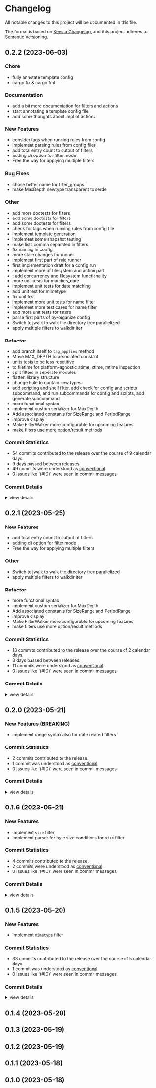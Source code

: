 # Changelog

All notable changes to this project will be documented in this file.

The format is based on [Keep a Changelog](https://keepachangelog.com/en/1.0.0/),
and this project adheres to [Semantic Versioning](https://semver.org/spec/v2.0.0.html).

## 0.2.2 (2023-06-03)

<csr-id-930593f55f0128609daf98ccee901d5e33c29223/>
<csr-id-cb1e1151c09afed48f40b989132ae89324f9f2b1/>
<csr-id-a7d737c5cc9e6465c7cf724c5d020b0f7e8ad935/>
<csr-id-a024a32327344ff109d8e6e68819f507d7c9e8ab/>
<csr-id-28ad00049f14ec1761f26baf2fe2088854094900/>
<csr-id-7c0b0c9ce915e8b43d4542bc79b53432dd5bc2d2/>
<csr-id-19110b9592fb35314402f9bac71f52791c5a7cd1/>
<csr-id-ad6f6844dc93dac07e4d1921d1dbe0ab984b15c9/>
<csr-id-b665490feb2a7a44996847d80ee918ea82cc4772/>
<csr-id-22192eb528c2f95ad01ef124082dfae518e8c464/>
<csr-id-afb116bc91add3ac76f6c55e44932391eec6e7e8/>
<csr-id-3f6df32eac07d369b035ffb06156c2b47b0f9121/>
<csr-id-abdc5ecfe89c8db0b3f7077681ef3a23a7797df5/>
<csr-id-c2a5e017868e9f2af2bda3576b7e342356783722/>
<csr-id-67f506ea0f869bb0a55c1d3938d3d8b58612c979/>
<csr-id-a52abf6e5aa902c22c3fd7eebdd3088a2b3c6a50/>
<csr-id-2abf8ea4fb19e8d1be640fb52abe1aba9c4e08c4/>
<csr-id-db912c4ccfbc525ff4c5dccf231fda064e9a001e/>
<csr-id-2a75ebb8b239d79e02262e5aeb470c66b25afbb9/>
<csr-id-2d6ad427618ab76d5b73471dba62f6280218f63e/>
<csr-id-31c790a1b244c5b98de9bba21b5ed9052d47d788/>
<csr-id-db2d3480a1f965e861f92b8df04079461ee2f35d/>
<csr-id-91a8840c5826eb39493384a3e2d1bbb69f38c298/>
<csr-id-18ee7029fa931b0f95046f11c2919b23f11c1470/>
<csr-id-a3163027800f1843476b8855a41f2115fdb3d3eb/>
<csr-id-b633c561839314c760bf9a1a70e5b1aadac23b12/>
<csr-id-2dec9033ce8187cdb74b23e2363d09d65131bbdd/>
<csr-id-5b35248f532666f09dd8fd9308be1d16cb7c9f81/>
<csr-id-f4a9cfaa19d9f088768f2f705f14a400ad701a8b/>
<csr-id-85fd452e00835f14e84da9547bb5659449771cde/>
<csr-id-8b47644af39c99f79658cdd54c067f9787b02347/>
<csr-id-2c06e62ede4f1de31c75dd786c65f87b0855dffc/>
<csr-id-54a8993981273a39fb0da07de5853a2fbc5764b4/>
<csr-id-0c79c6b5b75adc05c54fee49f3398ed871ffd9b3/>
<csr-id-95d7740dfbda24d934eea7ecce21b39076cf251c/>
<csr-id-847737a5554f76a76366cd67fe8b2870277c935b/>
<csr-id-99d7b0c109017a78c1ef726dcc9d40d0507b0426/>
<csr-id-a82a20821ebe60d386efcb9856f4d22b45ab4a2e/>
<csr-id-fd90047424eb9e6f04481a1ef35825e360b06912/>

### Chore

 - <csr-id-930593f55f0128609daf98ccee901d5e33c29223/> fully annotate template config
 - <csr-id-cb1e1151c09afed48f40b989132ae89324f9f2b1/> cargo fix & cargo fmt

### Documentation

 - <csr-id-e39e96c5b5b08ecad0cb197c62f49fd0809faabf/> add a bit more documentation for filters and actions
 - <csr-id-0f49e89282eaa8fc5f11a1db81553484e9a669b9/> start annotating a template config file
 - <csr-id-96c3d950812a8df8cdccb53a47ae0e6165462117/> add some thoughts about impl of actions

### New Features

 - <csr-id-f6bfca7440be8ee3f3aeed24b3164458cd2dcfe9/> consider tags when running rules from config
 - <csr-id-94757b5e2eddb54b0a706634f408bb5fcabfaf94/> implement parsing rules from config files
 - <csr-id-2c55b20c24da830f5d81468450882f126c8d5531/> add total entry count to output of filters
 - <csr-id-d088c50c894a9a94a47b2e3b66502fa3d5fdfc59/> adding cli option for filter mode
 - <csr-id-7c2991827f503c7caf6f82e964f9cc91f5c39d0e/> Free the way for applying multiple filters

### Bug Fixes

 - <csr-id-45182d5fa76f1716c98ce372aea4177ef6d3bb50/> chose better name for filter_groups
 - <csr-id-ef8ea621bd5fcbdb24050204ef77eb2e330cf880/> make MaxDepth newtype  transparent to serde

### Other

 - <csr-id-a7d737c5cc9e6465c7cf724c5d020b0f7e8ad935/> add more doctests for filters
 - <csr-id-a024a32327344ff109d8e6e68819f507d7c9e8ab/> add some doctests for filters
 - <csr-id-28ad00049f14ec1761f26baf2fe2088854094900/> add some doctests for filters
 - <csr-id-7c0b0c9ce915e8b43d4542bc79b53432dd5bc2d2/> check for tags when running rules from config file
 - <csr-id-19110b9592fb35314402f9bac71f52791c5a7cd1/> implement template generation
 - <csr-id-ad6f6844dc93dac07e4d1921d1dbe0ab984b15c9/> implement some snapshot testing
 - <csr-id-b665490feb2a7a44996847d80ee918ea82cc4772/> make lists comma separated in filters
 - <csr-id-22192eb528c2f95ad01ef124082dfae518e8c464/> fix naming in config
 - <csr-id-afb116bc91add3ac76f6c55e44932391eec6e7e8/> more state changes for runner
 - <csr-id-3f6df32eac07d369b035ffb06156c2b47b0f9121/> implement first part of rule runner
 - <csr-id-abdc5ecfe89c8db0b3f7077681ef3a23a7797df5/> first implementation draft for a config run
 - <csr-id-c2a5e017868e9f2af2bda3576b7e342356783722/> implement more of filesystem and action part
 - <csr-id-67f506ea0f869bb0a55c1d3938d3d8b58612c979/> : add concurrency and filesystem functionality
 - <csr-id-a52abf6e5aa902c22c3fd7eebdd3088a2b3c6a50/> more unit tests for matches_date
 - <csr-id-2abf8ea4fb19e8d1be640fb52abe1aba9c4e08c4/> implement unit tests for date matching
 - <csr-id-db912c4ccfbc525ff4c5dccf231fda064e9a001e/> add unit test for mimetype
 - <csr-id-2a75ebb8b239d79e02262e5aeb470c66b25afbb9/> fix unit test
 - <csr-id-2d6ad427618ab76d5b73471dba62f6280218f63e/> implement more unit tests for name filter
 - <csr-id-31c790a1b244c5b98de9bba21b5ed9052d47d788/> implement more test cases for name filter
 - <csr-id-db2d3480a1f965e861f92b8df04079461ee2f35d/> add more unit tests for filters
 - <csr-id-91a8840c5826eb39493384a3e2d1bbb69f38c298/> parse first parts of py-organize config
 - <csr-id-18ee7029fa931b0f95046f11c2919b23f11c1470/> Switch to jwalk to walk the directory tree parallelized
 - <csr-id-a3163027800f1843476b8855a41f2115fdb3d3eb/> apply multiple filters to walkdir iter

### Refactor

 - <csr-id-b633c561839314c760bf9a1a70e5b1aadac23b12/> add branch itself to `tag_applies` method
 - <csr-id-2dec9033ce8187cdb74b23e2363d09d65131bbdd/> Move MAX_DEPTH to associated constant
 - <csr-id-5b35248f532666f09dd8fd9308be1d16cb7c9f81/> units tests to be less repetitive
 - <csr-id-f4a9cfaa19d9f088768f2f705f14a400ad701a8b/> to filetime for platform-agnostic atime, ctime, mtime inspection
 - <csr-id-85fd452e00835f14e84da9547bb5659449771cde/> split filters in seperate modules
 - <csr-id-8b47644af39c99f79658cdd54c067f9787b02347/> flatten library structure
 - <csr-id-2c06e62ede4f1de31c75dd786c65f87b0855dffc/> change Rule to contain new types
 - <csr-id-54a8993981273a39fb0da07de5853a2fbc5764b4/> add scripting and shell filter, add check for config and scripts subcommand, and run subcommands for config and scripts, add generate subcommand
 - <csr-id-0c79c6b5b75adc05c54fee49f3398ed871ffd9b3/> more functional syntax
 - <csr-id-95d7740dfbda24d934eea7ecce21b39076cf251c/> implement custom serializer for MaxDepth
 - <csr-id-847737a5554f76a76366cd67fe8b2870277c935b/> Add associated constants for SizeRange and PeriodRange
 - <csr-id-99d7b0c109017a78c1ef726dcc9d40d0507b0426/> improve display
 - <csr-id-a82a20821ebe60d386efcb9856f4d22b45ab4a2e/> Make FilterWalker more configurable for upcoming features
 - <csr-id-fd90047424eb9e6f04481a1ef35825e360b06912/> make filters use more option/result methods

### Commit Statistics

<csr-read-only-do-not-edit/>

 - 54 commits contributed to the release over the course of 9 calendar days.
 - 9 days passed between releases.
 - 49 commits were understood as [conventional](https://www.conventionalcommits.org).
 - 0 issues like '(#ID)' were seen in commit messages

### Commit Details

<csr-read-only-do-not-edit/>

<details><summary>view details</summary>

 * **Uncategorized**
    - Release organize-rs_core v0.2.2, organize-rs v0.4.0 ([`27615a9`](https://github.com/organize-rs/organize/commit/27615a970fd946871a2c64f151490bc0269a45a5))
    - Release organize-rs_core v0.2.2, organize-rs v0.4.0 ([`8b71b45`](https://github.com/organize-rs/organize/commit/8b71b4546f100d0003c76f80f1d6c6d07615f74e))
    - Add a bit more documentation for filters and actions ([`e39e96c`](https://github.com/organize-rs/organize/commit/e39e96c5b5b08ecad0cb197c62f49fd0809faabf))
    - Add more doctests for filters ([`a7d737c`](https://github.com/organize-rs/organize/commit/a7d737c5cc9e6465c7cf724c5d020b0f7e8ad935))
    - Add some doctests for filters ([`a024a32`](https://github.com/organize-rs/organize/commit/a024a32327344ff109d8e6e68819f507d7c9e8ab))
    - Add some doctests for filters ([`28ad000`](https://github.com/organize-rs/organize/commit/28ad00049f14ec1761f26baf2fe2088854094900))
    - Fully annotate template config ([`930593f`](https://github.com/organize-rs/organize/commit/930593f55f0128609daf98ccee901d5e33c29223))
    - Add branch itself to `tag_applies` method ([`b633c56`](https://github.com/organize-rs/organize/commit/b633c561839314c760bf9a1a70e5b1aadac23b12))
    - Consider tags when running rules from config ([`f6bfca7`](https://github.com/organize-rs/organize/commit/f6bfca7440be8ee3f3aeed24b3164458cd2dcfe9))
    - Check for tags when running rules from config file ([`7c0b0c9`](https://github.com/organize-rs/organize/commit/7c0b0c9ce915e8b43d4542bc79b53432dd5bc2d2))
    - Cargo fix & cargo fmt ([`cb1e115`](https://github.com/organize-rs/organize/commit/cb1e1151c09afed48f40b989132ae89324f9f2b1))
    - Implement template generation ([`19110b9`](https://github.com/organize-rs/organize/commit/19110b9592fb35314402f9bac71f52791c5a7cd1))
    - Start annotating a template config file ([`0f49e89`](https://github.com/organize-rs/organize/commit/0f49e89282eaa8fc5f11a1db81553484e9a669b9))
    - Implement some snapshot testing ([`ad6f684`](https://github.com/organize-rs/organize/commit/ad6f6844dc93dac07e4d1921d1dbe0ab984b15c9))
    - Implement parsing rules from config files ([`94757b5`](https://github.com/organize-rs/organize/commit/94757b5e2eddb54b0a706634f408bb5fcabfaf94))
    - Chose better name for filter_groups ([`45182d5`](https://github.com/organize-rs/organize/commit/45182d5fa76f1716c98ce372aea4177ef6d3bb50))
    - Make lists comma separated in filters ([`b665490`](https://github.com/organize-rs/organize/commit/b665490feb2a7a44996847d80ee918ea82cc4772))
    - Fix naming in config ([`22192eb`](https://github.com/organize-rs/organize/commit/22192eb528c2f95ad01ef124082dfae518e8c464))
    - More state changes for runner ([`afb116b`](https://github.com/organize-rs/organize/commit/afb116bc91add3ac76f6c55e44932391eec6e7e8))
    - Implement first part of rule runner ([`3f6df32`](https://github.com/organize-rs/organize/commit/3f6df32eac07d369b035ffb06156c2b47b0f9121))
    - Move MAX_DEPTH to associated constant ([`2dec903`](https://github.com/organize-rs/organize/commit/2dec9033ce8187cdb74b23e2363d09d65131bbdd))
    - Make MaxDepth newtype  transparent to serde ([`ef8ea62`](https://github.com/organize-rs/organize/commit/ef8ea621bd5fcbdb24050204ef77eb2e330cf880))
    - First implementation draft for a config run ([`abdc5ec`](https://github.com/organize-rs/organize/commit/abdc5ecfe89c8db0b3f7077681ef3a23a7797df5))
    - Implement more of filesystem and action part ([`c2a5e01`](https://github.com/organize-rs/organize/commit/c2a5e017868e9f2af2bda3576b7e342356783722))
    - : add concurrency and filesystem functionality ([`67f506e`](https://github.com/organize-rs/organize/commit/67f506ea0f869bb0a55c1d3938d3d8b58612c979))
    - Units tests to be less repetitive ([`5b35248`](https://github.com/organize-rs/organize/commit/5b35248f532666f09dd8fd9308be1d16cb7c9f81))
    - More unit tests for matches_date ([`a52abf6`](https://github.com/organize-rs/organize/commit/a52abf6e5aa902c22c3fd7eebdd3088a2b3c6a50))
    - Implement unit tests for date matching ([`2abf8ea`](https://github.com/organize-rs/organize/commit/2abf8ea4fb19e8d1be640fb52abe1aba9c4e08c4))
    - To filetime for platform-agnostic atime, ctime, mtime inspection ([`f4a9cfa`](https://github.com/organize-rs/organize/commit/f4a9cfaa19d9f088768f2f705f14a400ad701a8b))
    - Add some thoughts about impl of actions ([`96c3d95`](https://github.com/organize-rs/organize/commit/96c3d950812a8df8cdccb53a47ae0e6165462117))
    - Add unit test for mimetype ([`db912c4`](https://github.com/organize-rs/organize/commit/db912c4ccfbc525ff4c5dccf231fda064e9a001e))
    - Fix unit test ([`2a75ebb`](https://github.com/organize-rs/organize/commit/2a75ebb8b239d79e02262e5aeb470c66b25afbb9))
    - Implement more unit tests for name filter ([`2d6ad42`](https://github.com/organize-rs/organize/commit/2d6ad427618ab76d5b73471dba62f6280218f63e))
    - Implement more test cases for name filter ([`31c790a`](https://github.com/organize-rs/organize/commit/31c790a1b244c5b98de9bba21b5ed9052d47d788))
    - Split filters in seperate modules ([`85fd452`](https://github.com/organize-rs/organize/commit/85fd452e00835f14e84da9547bb5659449771cde))
    - Add more unit tests for filters ([`db2d348`](https://github.com/organize-rs/organize/commit/db2d3480a1f965e861f92b8df04079461ee2f35d))
    - More deserialization attempts ([`c32b4b3`](https://github.com/organize-rs/organize/commit/c32b4b30c602b61d5ce94a037ccf2a496232c935))
    - Flatten library structure ([`8b47644`](https://github.com/organize-rs/organize/commit/8b47644af39c99f79658cdd54c067f9787b02347))
    - Parse first parts of py-organize config ([`91a8840`](https://github.com/organize-rs/organize/commit/91a8840c5826eb39493384a3e2d1bbb69f38c298))
    - Change Rule to contain new types ([`2c06e62`](https://github.com/organize-rs/organize/commit/2c06e62ede4f1de31c75dd786c65f87b0855dffc))
    - Add scripting and shell filter, add check for config and scripts subcommand, and run subcommands for config and scripts, add generate subcommand ([`54a8993`](https://github.com/organize-rs/organize/commit/54a8993981273a39fb0da07de5853a2fbc5764b4))
    - Release organize-rs_core v0.2.1, organize-rs v0.3.1 ([`e9689a9`](https://github.com/organize-rs/organize/commit/e9689a90133a48eaa76cd6d51aa4a8b3b496a868))
    - Add total entry count to output of filters ([`2c55b20`](https://github.com/organize-rs/organize/commit/2c55b20c24da830f5d81468450882f126c8d5531))
    - More functional syntax ([`0c79c6b`](https://github.com/organize-rs/organize/commit/0c79c6b5b75adc05c54fee49f3398ed871ffd9b3))
    - Switch to jwalk to walk the directory tree parallelized ([`18ee702`](https://github.com/organize-rs/organize/commit/18ee7029fa931b0f95046f11c2919b23f11c1470))
    - Implement custom serializer for MaxDepth ([`95d7740`](https://github.com/organize-rs/organize/commit/95d7740dfbda24d934eea7ecce21b39076cf251c))
    - Add associated constants for SizeRange and PeriodRange ([`847737a`](https://github.com/organize-rs/organize/commit/847737a5554f76a76366cd67fe8b2870277c935b))
    - Improve display ([`99d7b0c`](https://github.com/organize-rs/organize/commit/99d7b0c109017a78c1ef726dcc9d40d0507b0426))
    - Adding cli option for filter mode ([`d088c50`](https://github.com/organize-rs/organize/commit/d088c50c894a9a94a47b2e3b66502fa3d5fdfc59))
    - Make FilterWalker more configurable for upcoming features ([`a82a208`](https://github.com/organize-rs/organize/commit/a82a20821ebe60d386efcb9856f4d22b45ab4a2e))
    - Free the way for applying multiple filters ([`7c29918`](https://github.com/organize-rs/organize/commit/7c2991827f503c7caf6f82e964f9cc91f5c39d0e))
    - Fix borrow issues ([`398edb2`](https://github.com/organize-rs/organize/commit/398edb29916398c43b15531779233eda4b28eef5))
    - Apply multiple filters to walkdir iter ([`a316302`](https://github.com/organize-rs/organize/commit/a3163027800f1843476b8855a41f2115fdb3d3eb))
    - Make filters use more option/result methods ([`fd90047`](https://github.com/organize-rs/organize/commit/fd90047424eb9e6f04481a1ef35825e360b06912))
</details>

## 0.2.1 (2023-05-25)

<csr-id-4757013ebe9fe5d37ea3d7b7cddf155910e0f5b4/>
<csr-id-09c428cc45bbb348ca08e5fd233c999408ca2500/>
<csr-id-48dd7daf79444deee11134c5c42fe4e9aa4e18ba/>
<csr-id-8504e820eca6dd8be66d707695e56d0c8c8f3be6/>
<csr-id-9d55a017ae9ba14b726fe542a9354fcf045b06f3/>
<csr-id-543150dd96aca886bacd0057bda1957d19b4322d/>
<csr-id-14300ea60bcccf500d813ee267792899a278a9ff/>
<csr-id-c005013d1c49f5d717d635c3ece760bb5c904e09/>

### New Features

 - <csr-id-12b5e9cb07d2258ac4a56ce7d38993802e6f7385/> add total entry count to output of filters
 - <csr-id-fea4cc14fe1f64cc9fd91664bf07f8940cba15a1/> adding cli option for filter mode
 - <csr-id-33fc910001ac35967bc1e424b110c88ace6b9186/> Free the way for applying multiple filters

### Other

 - <csr-id-4757013ebe9fe5d37ea3d7b7cddf155910e0f5b4/> Switch to jwalk to walk the directory tree parallelized
 - <csr-id-09c428cc45bbb348ca08e5fd233c999408ca2500/> apply multiple filters to walkdir iter

### Refactor

 - <csr-id-48dd7daf79444deee11134c5c42fe4e9aa4e18ba/> more functional syntax
 - <csr-id-8504e820eca6dd8be66d707695e56d0c8c8f3be6/> implement custom serializer for MaxDepth
 - <csr-id-9d55a017ae9ba14b726fe542a9354fcf045b06f3/> Add associated constants for SizeRange and PeriodRange
 - <csr-id-543150dd96aca886bacd0057bda1957d19b4322d/> improve display
 - <csr-id-14300ea60bcccf500d813ee267792899a278a9ff/> Make FilterWalker more configurable for upcoming features
 - <csr-id-c005013d1c49f5d717d635c3ece760bb5c904e09/> make filters use more option/result methods

### Commit Statistics

<csr-read-only-do-not-edit/>

 - 13 commits contributed to the release over the course of 2 calendar days.
 - 3 days passed between releases.
 - 11 commits were understood as [conventional](https://www.conventionalcommits.org).
 - 0 issues like '(#ID)' were seen in commit messages

### Commit Details

<csr-read-only-do-not-edit/>

<details><summary>view details</summary>

 * **Uncategorized**
    - Release organize-rs_core v0.2.1, organize-rs v0.3.1 ([`2ff132c`](https://github.com/organize-rs/organize/commit/2ff132c615a868856281bffdfd84de35b848a365))
    - Add total entry count to output of filters ([`12b5e9c`](https://github.com/organize-rs/organize/commit/12b5e9cb07d2258ac4a56ce7d38993802e6f7385))
    - More functional syntax ([`48dd7da`](https://github.com/organize-rs/organize/commit/48dd7daf79444deee11134c5c42fe4e9aa4e18ba))
    - Switch to jwalk to walk the directory tree parallelized ([`4757013`](https://github.com/organize-rs/organize/commit/4757013ebe9fe5d37ea3d7b7cddf155910e0f5b4))
    - Implement custom serializer for MaxDepth ([`8504e82`](https://github.com/organize-rs/organize/commit/8504e820eca6dd8be66d707695e56d0c8c8f3be6))
    - Add associated constants for SizeRange and PeriodRange ([`9d55a01`](https://github.com/organize-rs/organize/commit/9d55a017ae9ba14b726fe542a9354fcf045b06f3))
    - Improve display ([`543150d`](https://github.com/organize-rs/organize/commit/543150dd96aca886bacd0057bda1957d19b4322d))
    - Adding cli option for filter mode ([`fea4cc1`](https://github.com/organize-rs/organize/commit/fea4cc14fe1f64cc9fd91664bf07f8940cba15a1))
    - Make FilterWalker more configurable for upcoming features ([`14300ea`](https://github.com/organize-rs/organize/commit/14300ea60bcccf500d813ee267792899a278a9ff))
    - Free the way for applying multiple filters ([`33fc910`](https://github.com/organize-rs/organize/commit/33fc910001ac35967bc1e424b110c88ace6b9186))
    - Fix borrow issues ([`3d1b0a1`](https://github.com/organize-rs/organize/commit/3d1b0a19e71441bdec6a9b609833b91a8ef890d8))
    - Apply multiple filters to walkdir iter ([`09c428c`](https://github.com/organize-rs/organize/commit/09c428cc45bbb348ca08e5fd233c999408ca2500))
    - Make filters use more option/result methods ([`c005013`](https://github.com/organize-rs/organize/commit/c005013d1c49f5d717d635c3ece760bb5c904e09))
</details>

## 0.2.0 (2023-05-21)

### New Features (BREAKING)

 - <csr-id-13f7560c1deb053fb74880247d01b60be6ef0ca1/> implement range syntax also for date related filters

### Commit Statistics

<csr-read-only-do-not-edit/>

 - 2 commits contributed to the release.
 - 1 commit was understood as [conventional](https://www.conventionalcommits.org).
 - 0 issues like '(#ID)' were seen in commit messages

### Commit Details

<csr-read-only-do-not-edit/>

<details><summary>view details</summary>

 * **Uncategorized**
    - Release organize-rs_core v0.2.0, safety bump organize-rs v0.3.0 ([`fb27edc`](https://github.com/organize-rs/organize/commit/fb27edc1f40e49e4db6d8553ebb1317feb0cb8be))
    - Implement range syntax also for date related filters ([`13f7560`](https://github.com/organize-rs/organize/commit/13f7560c1deb053fb74880247d01b60be6ef0ca1))
</details>

## 0.1.6 (2023-05-21)

### New Features

 - <csr-id-da1d07a58a6ccafc1f930132eb0cb4c182af9569/> Implement `size` filter
 - <csr-id-0cf330e125e4154f71cef3c990ab574928cf49d1/> Implement parser for byte size conditions for `size` filter

### Commit Statistics

<csr-read-only-do-not-edit/>

 - 4 commits contributed to the release.
 - 2 commits were understood as [conventional](https://www.conventionalcommits.org).
 - 0 issues like '(#ID)' were seen in commit messages

### Commit Details

<csr-read-only-do-not-edit/>

<details><summary>view details</summary>

 * **Uncategorized**
    - Release organize-rs_core v0.1.6 ([`fc39cd1`](https://github.com/organize-rs/organize/commit/fc39cd180ae6c20023e3a821f2156eaf953a8729))
    - Merge branch 'develop' ([`7bf59e8`](https://github.com/organize-rs/organize/commit/7bf59e8bfb8da7033192034153a9216a2db185c4))
    - Implement `size` filter ([`da1d07a`](https://github.com/organize-rs/organize/commit/da1d07a58a6ccafc1f930132eb0cb4c182af9569))
    - Implement parser for byte size conditions for `size` filter ([`0cf330e`](https://github.com/organize-rs/organize/commit/0cf330e125e4154f71cef3c990ab574928cf49d1))
</details>

## 0.1.5 (2023-05-20)

### New Features

 - <csr-id-345d8885d1ffe9bcfdc42c62fccbdc59a457ed0a/> Implement `mimetype` filter

### Commit Statistics

<csr-read-only-do-not-edit/>

 - 33 commits contributed to the release over the course of 5 calendar days.
 - 1 commit was understood as [conventional](https://www.conventionalcommits.org).
 - 0 issues like '(#ID)' were seen in commit messages

### Commit Details

<csr-read-only-do-not-edit/>

<details><summary>view details</summary>

 * **Uncategorized**
    - Release organize-rs_core v0.1.5, organize-rs v0.2.5 ([`6de8935`](https://github.com/organize-rs/organize/commit/6de893599162bbbb838c7c5f5fd3a81536cb9b30))
    - Implement `mimetype` filter ([`345d888`](https://github.com/organize-rs/organize/commit/345d8885d1ffe9bcfdc42c62fccbdc59a457ed0a))
    - Adjusting changelogs prior to release of organize-rs_core v0.1.4, organize-rs v0.2.4 ([`b00bbe0`](https://github.com/organize-rs/organize/commit/b00bbe03cc7b50a08dcb2e6c98eb41a3a586f488))
    - Implement `last_accessed` and `last_modified` filters ([`4410c3f`](https://github.com/organize-rs/organize/commit/4410c3f8a45909c69a3fdca63ad8f6845b601dc3))
    - Implement `created` filter ([`f07ab6a`](https://github.com/organize-rs/organize/commit/f07ab6a4bd9be7674dad416f7b74e9b9196b3dca))
    - Remove human-panic dependency ([`9382256`](https://github.com/organize-rs/organize/commit/938225668c8879192a8e81a4872797907e3b4641))
    - Remove unused import ([`9f56d4c`](https://github.com/organize-rs/organize/commit/9f56d4ce1211abaf96f720c9874b1bba1915d755))
    - Cargo fix & cargo fmt ([`ee231a6`](https://github.com/organize-rs/organize/commit/ee231a69fcd825e6121c380f408c21ff2bf6c425))
    - Adjusting changelogs prior to release of organize-rs_core v0.1.3, organize-rs v0.2.3 ([`c4d5428`](https://github.com/organize-rs/organize/commit/c4d5428c29ca7bf24746abf8ff45c74a4838159d))
    - Adjusting changelogs prior to release of organize-rs_core v0.1.2, organize-rs v0.2.2 ([`2ebfdd7`](https://github.com/organize-rs/organize/commit/2ebfdd7fe2d386f54104f1a0a0d0230fd793f271))
    - Implement `empty` filter and global ignore for file names and directory paths ([`d51a81a`](https://github.com/organize-rs/organize/commit/d51a81a593cb37c54c0c91edfac60a5eb8de7c89))
    - Adjusting changelogs prior to release of organize-rs_core v0.1.1, organize-rs v0.2.1 ([`1e0e2dc`](https://github.com/organize-rs/organize/commit/1e0e2dc36593da72422817d50eff61f13444ea32))
    - Update Versions ([`bb0cbce`](https://github.com/organize-rs/organize/commit/bb0cbce647d6f864100e81d1ac65a50fecb614c7))
    - Fix file_stem case insensitivity ([`03509fe`](https://github.com/organize-rs/organize/commit/03509fe7f6eedf5a94253a2e8e094c47ba114f69))
    - Add description to core lib ([`3b83e8e`](https://github.com/organize-rs/organize/commit/3b83e8ec10c2cbf24c7c35923aba9fc75687921c))
    - Update workspace manifests ([`d4eba0d`](https://github.com/organize-rs/organize/commit/d4eba0d0052f1d114bd7988edacfc5e53a62e4a9))
    - Adjusting changelogs prior to release of organize-rs_core v0.1.0, organize-rs v0.2.0 ([`2dbdfe3`](https://github.com/organize-rs/organize/commit/2dbdfe3b7b2b656075901a013a587f6e6d4883cf))
    - Adjusting changelogs prior to release of organize-rs_core v0.1.0, organize-rs v0.2.0 ([`c008e22`](https://github.com/organize-rs/organize/commit/c008e22937993460a2997c33c13410625c25fc5b))
    - Add Changelogs ([`3b0ccbd`](https://github.com/organize-rs/organize/commit/3b0ccbda803b2a51cb5a33a03e8c9a382caeae96))
    - Update readme and version ([`287b420`](https://github.com/organize-rs/organize/commit/287b420a81ad730f79d90250c6fde2c7dda6f662))
    - Fix `name` filter `--ends_with` to include `file_stem` ([`af0efed`](https://github.com/organize-rs/organize/commit/af0efed87cabec1c5d7cf465452511008b2e475a))
    - Implement `name` filter ([`88587b0`](https://github.com/organize-rs/organize/commit/88587b09d28b0e1d8dfb9161086308edb19fbfbc))
    - Fix some grouping issues in Cli, create `cli` feature in organize-rs_core ([`b734e62`](https://github.com/organize-rs/organize/commit/b734e625d869163b07f63923414ffa900f93ca64))
    - Implement `filter_by_extension` ([`45e4d5b`](https://github.com/organize-rs/organize/commit/45e4d5b03185d5cd016d16795fdba0336c1496bd))
    - First try for implementing a file extension filter ([`45f2966`](https://github.com/organize-rs/organize/commit/45f296647ea46461ec89550f48eb22e07c037d5c))
    - Implement stub for filter methods ([`6c6f0f8`](https://github.com/organize-rs/organize/commit/6c6f0f89709a5f7b78ad8de3099ac3cbd6c5f6e3))
    - Add boilerplate for matching filters and actions ([`83c8cbc`](https://github.com/organize-rs/organize/commit/83c8cbc4dbf6e54b1941b8d1c5eabf399932845c))
    - Add czkawka_core dependency ([`5063aec`](https://github.com/organize-rs/organize/commit/5063aecdd41b99534d7c2539bcd60a5756401110))
    - Refine commands/subcommands ([`ed535f6`](https://github.com/organize-rs/organize/commit/ed535f68f92e4ec187a73fb628fcf4e86d1bda3e))
    - Rethink structure and change roadmap ([`f5df157`](https://github.com/organize-rs/organize/commit/f5df157a0ee6944c398450d5651965999ec7f1f3))
    - Add `actions` and `filters` as subcommands ([`60df64e`](https://github.com/organize-rs/organize/commit/60df64e3380870fb5182e9cd4f47bb792bc55ce7))
    - Start parsing config ([`0e36272`](https://github.com/organize-rs/organize/commit/0e36272f9e7db8e65daaad39d228d986ab952673))
    - Refactor to workspace and create new core library ([`0de540b`](https://github.com/organize-rs/organize/commit/0de540b0aa0ab07dc4f3b118e6f95b30312ea44e))
</details>

## 0.1.4 (2023-05-20)

## 0.1.3 (2023-05-19)

## 0.1.2 (2023-05-19)

## 0.1.1 (2023-05-18)

## 0.1.0 (2023-05-18)

